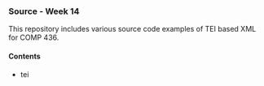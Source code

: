 ### Source - Week 14

This repository includes various source code examples of TEI based XML for COMP 436.

#### Contents
* tei
